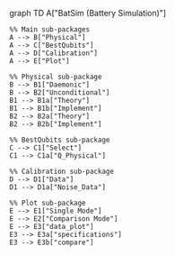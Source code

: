 graph TD
    A["BatSim (Battery Simulation)"]

    %% Main sub-packages
    A --> B["Physical"]
    A --> C["BestQubits"]
    A --> D["Calibration"]
    A --> E["Plot"]

    %% Physical sub-package
    B --> B1["Daemonic"]
    B --> B2["Unconditional"]
    B1 --> B1a["Theory"]
    B1 --> B1b["Implement"]
    B2 --> B2a["Theory"]
    B2 --> B2b["Implement"]

    %% BestQubits sub-package
    C --> C1["Select"]
    C1 --> C1a["Q_Physical"]

    %% Calibration sub-package
    D --> D1["Data"]
    D1 --> D1a["Noise_Data"]

    %% Plot sub-package
    E --> E1["Single Mode"]
    E --> E2["Comparison Mode"]
    E --> E3["data_plot"]
    E3 --> E3a["specifications"]
    E3 --> E3b["compare"]

